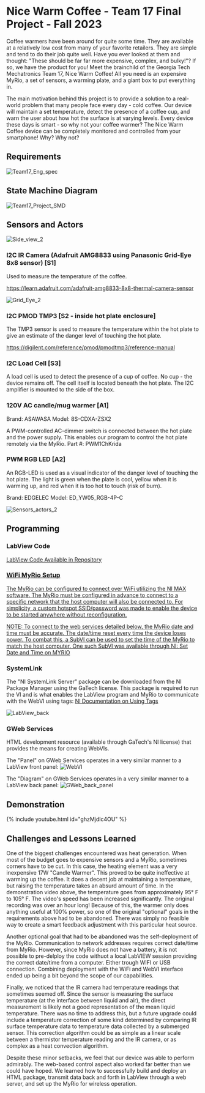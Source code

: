 # Nice Warm Coffee - Team 17 Final Project - Fall 2023

Coffee warmers have been around for quite some time. They are available at a relatively low cost from many of your favorite retailers. They are simple and tend to do their job quite well. Have you ever looked at them and thought: "These should be far far more expensive, complex, and bulky!"? If so, we have the product for you! Meet the brainchild of the Georgia Tech Mechatronics Team 17, Nice Warm Coffee! All you need is an expensive MyRio, a set of sensors, a warming plate, and a giant box to put everything in.

The main motivation behind this project is to provide a solution to a real-world problem that many people face every day - cold coffee. Our device will maintain a set temperature, detect the presence of a coffee cup, and warn the user about how hot the surface is at varying levels. Every device these days is smart - so why not your coffee warmer? The Nice Warm Coffee device can be completely monitored and controlled from your smartphone! Why? Why not?

## Requirements

![Team17_Eng_spec](https://github.com/dewall3/nice_warm_coffee/assets/62768921/eb5764a0-cf84-4110-a8b5-f3e962a87931)

## State Machine Diagram

![Team17_Project_SMD](https://github.com/dewall3/nice_warm_coffee/assets/62768921/3ed778d5-0406-43aa-91f3-a5b033bd39a0)

## Sensors and Actors

![Side_view_2](https://github.com/dewall3/nice_warm_coffee/assets/62768921/ea5bc7b4-5376-4cb5-984f-98e06d598e95)

### I2C IR Camera (Adafruit AMG8833 using Panasonic Grid-Eye 8x8 sensor) [S1]
Used to measure the temperature of the coffee. 

https://learn.adafruit.com/adafruit-amg8833-8x8-thermal-camera-sensor

![Grid_Eye_2](https://github.com/dewall3/nice_warm_coffee/assets/62768921/c396cef1-a285-4b92-99a1-066c81a9c91f)

### I2C PMOD TMP3 [S2 - inside hot plate enclosure]
The TMP3 sensor is used to measure the temperature within the hot plate to give an estimate of the danger level of touching the hot plate.

https://digilent.com/reference/pmod/pmodtmp3/reference-manual

### I2C Load Cell [S3]
A load cell is used to detect the presence of a cup of coffee. No cup - the device remains off. The cell itself is located beneath the hot plate. The I2C amplifier is mounted to the side of the box.

### 120V AC candle/mug warmer [A1]

Brand: ASAWASA
Model: 8S-CDXA-ZSX2

A PWM-controlled AC-dimmer switch is connected between the hot plate and the power supply. This enables our program to control the hot plate remotely via the MyRio. 
Part #: PWM1ChKrida

### PWM RGB LED [A2]
An RGB-LED is used as a visual indicator of the danger level of touching the hot plate. The light is green when the plate is cool, yellow when it is warming up, and red when it is too hot to touch (risk of burn).

Brand: EDGELEC
Model: ‎ED_YW05_RGB-4P-C

![Sensors_actors_2](https://github.com/dewall3/nice_warm_coffee/assets/62768921/632a1bd6-c6f7-4ad2-9855-f34762df169a)

## Programming

### LabView Code
<a href="https://github.com/dewall3/nice_warm_coffee/tree/main/Coffee_Wifi">LabView Code Available in Repository

### WiFi MyRio Setup
The MyRio can be configured to connect over WiFi utilizing the NI MAX software. The MyRio must be configured in advance to connect to a specific network that the host computer will also be connected to. For simplicity, a custom hotspot SSID/password was made to enable the device to be started anywhere without reconfiguration.

NOTE: To connect to the web services detailed below, the MyRio date and time must be accurate. The date/time reset every time the device loses power. To combat this, a SubVI can be used to set the time of the MyRio to match the host computer. One such SubVI was available through NI: <a href="https://learn-cf.ni.com/teach/riodevguide/code/rt-pc_set-rt-system-time-date-from-pc.html">Set Date and Time on MYRIO</a>

### SystemLink
The "NI SystemLink Server" package can be downloaded from the NI Package Manager using the GaTech license. This package is required to run the VI and is what enables the LabView program and MyRio to communicate with the WebVI using tags: <a href="https://www.ni.com/docs/en-US/bundle/systemlink/page/communicating-data-with-tags.html">NI Documentation on Using Tags</a>

![LabView_back](https://github.com/dewall3/nice_warm_coffee/assets/62768921/b946c5a7-832c-446d-9116-501d61e9e3c4)

### GWeb Services
HTML development resource (available through GaTech's NI license) that provides the means for creating WebVIs. 

The "Panel" on GWeb Services operates in a very similar manner to a LabView front panel:
![WebVI](https://github.com/dewall3/nice_warm_coffee/assets/62768921/1a76bd9a-6490-448a-832e-7bfd4ea98498)


The "Diagram" on GWeb Services operates in a very similar manner to a LabView back panel:
![GWeb_back_panel](https://github.com/dewall3/nice_warm_coffee/assets/62768921/04bde37c-8479-4146-9bbf-c6c1945b048c)


## Demonstration

{% include youtube.html id="ghzMjdlc4OU" %}

## Challenges and Lessons Learned

One of the biggest challenges encountered was heat generation. When most of the budget goes to expensive sensors and a MyRio, sometimes corners have to be cut. In this case, the heating element was a very inexpensive 17W "Candle Warmer". This proved to be quite ineffective at warming up the coffee. It does a decent job at maintaining a temperature, but raising the temperature takes an absurd amount of time. In the demonstration video above, the temperature goes from approximately 95° F to 105° F. The video's speed has been increased significantly. The original recording was over an hour long! Because of this, the warmer only does anything useful at 100% power, so one of the original "optional" goals in the requirements above had to be abandoned. There was simply no feasible way to create a smart feedback adjustment with this particular heat source.

Another optional goal that had to be abandoned was the self-deployment of the MyRio. Communication to network addresses requires correct date/time from MyRio. However, since MyRio does not have a battery, it is not possible to pre-delploy the code withuot a local LabVIEW session providing the correct date/time from a computer. Either trough WIFI or USB connection.
Combining deployment with the WiFi and WebVI interface ended up being a bit beyond the scope of our capabilities. 

Finally, we noticed that the IR camera had temperature readings that sometimes seemed off. Since the sensor is measuring the surface temperature (at the interface between liquid and air), the direct measurement is likely not a good representation of the mean liquid temperature. There was no time to address this, but a future upgrade could include a temperature correction of some kind determined by comparing IR surface temperature data to temperature data collected by a submerged sensor. This correction algorithm could be as simple as a linear scale between a thermistor temperature reading and the IR camera, or as complex as a heat convection algorithm.

Despite these minor setbacks, we feel that our device was able to perform admirably. The web-based control aspect also worked far better than we could have hoped. We learned how to successfully build and deploy an HTML package, transmit data back and forth in LabView through a web server, and set up the MyRio for wireless operation. 

